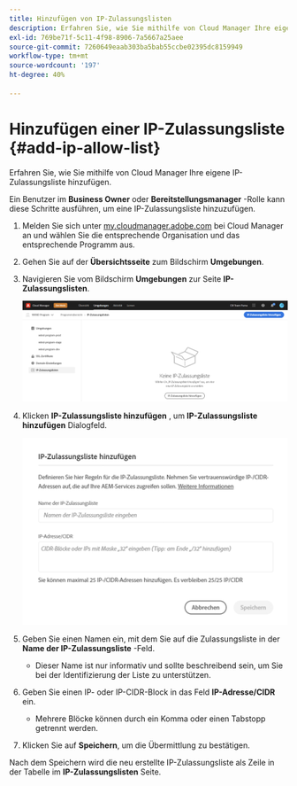 ```yaml
---
title: Hinzufügen von IP-Zulassungslisten
description: Erfahren Sie, wie Sie mithilfe von Cloud Manager Ihre eigene IP-Zulassungsliste hinzufügen.
exl-id: 769be71f-5c11-4f98-8906-7a5667a25aee
source-git-commit: 7260649eaab303ba5bab55ccbe02395dc8159949
workflow-type: tm+mt
source-wordcount: '197'
ht-degree: 40%

---
```



# Hinzufügen einer IP-Zulassungsliste {#add-ip-allow-list}

Erfahren Sie, wie Sie mithilfe von Cloud Manager Ihre eigene IP-Zulassungsliste hinzufügen.

Ein Benutzer im **Business Owner** oder **Bereitstellungsmanager** -Rolle kann diese Schritte ausführen, um eine IP-Zulassungsliste hinzuzufügen.

1. Melden Sie sich unter [my.cloudmanager.adobe.com](https://my.cloudmanager.adobe.com/) bei Cloud Manager an und wählen Sie die entsprechende Organisation und das entsprechende Programm aus.

1. Gehen Sie auf der **Übersichtsseite** zum Bildschirm **Umgebungen**.

1. Navigieren Sie vom Bildschirm **Umgebungen** zur Seite **IP-Zulassungslisten**.

   ![Option „IP-Zulassungslisten“ im seitlichen Bedienfeld](/help/implementing/cloud-manager/assets/ip-allow-list/ip-allow-list-create.png)

1. Klicken **IP-Zulassungsliste hinzufügen** , um **IP-Zulassungsliste hinzufügen** Dialogfeld.

   ![Dialogfeld &quot;IP-Zulassungsliste hinzufügen&quot;](/help/implementing/cloud-manager/assets/ip-allow-list/ip-allow-list-create02.png)

1. Geben Sie einen Namen ein, mit dem Sie auf die Zulassungsliste in der **Name der IP-Zulassungsliste** -Feld.

   * Dieser Name ist nur informativ und sollte beschreibend sein, um Sie bei der Identifizierung der Liste zu unterstützen.

1. Geben Sie einen IP- oder IP-CIDR-Block in das Feld **IP-Adresse/CIDR** ein.

   * Mehrere Blöcke können durch ein Komma oder einen Tabstopp getrennt werden.

1. Klicken Sie auf **Speichern**, um die Übermittlung zu bestätigen.

Nach dem Speichern wird die neu erstellte IP-Zulassungsliste als Zeile in der Tabelle im **IP-Zulassungslisten** Seite.
